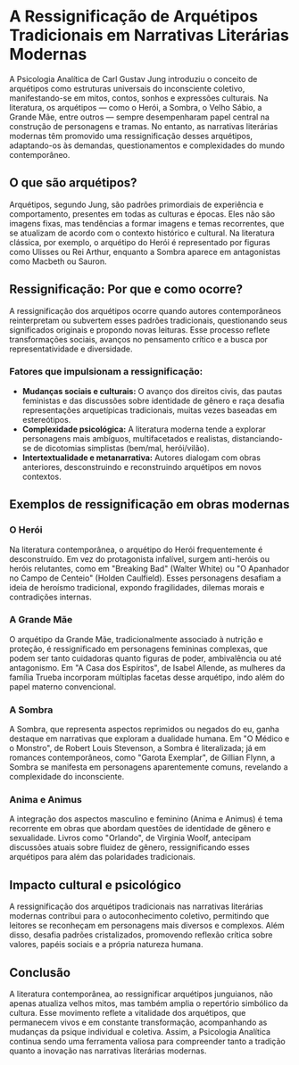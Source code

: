 # A Ressignificação de Arquétipos Tradicionais em Narrativas Literárias Modernas

A Psicologia Analítica de Carl Gustav Jung introduziu o conceito de arquétipos como estruturas universais do inconsciente coletivo, manifestando-se em mitos, contos, sonhos e expressões culturais. Na literatura, os arquétipos — como o Herói, a Sombra, o Velho Sábio, a Grande Mãe, entre outros — sempre desempenharam papel central na construção de personagens e tramas. No entanto, as narrativas literárias modernas têm promovido uma ressignificação desses arquétipos, adaptando-os às demandas, questionamentos e complexidades do mundo contemporâneo.

## O que são arquétipos?

Arquétipos, segundo Jung, são padrões primordiais de experiência e comportamento, presentes em todas as culturas e épocas. Eles não são imagens fixas, mas tendências a formar imagens e temas recorrentes, que se atualizam de acordo com o contexto histórico e cultural. Na literatura clássica, por exemplo, o arquétipo do Herói é representado por figuras como Ulisses ou Rei Arthur, enquanto a Sombra aparece em antagonistas como Macbeth ou Sauron.

## Ressignificação: Por que e como ocorre?

A ressignificação dos arquétipos ocorre quando autores contemporâneos reinterpretam ou subvertem esses padrões tradicionais, questionando seus significados originais e propondo novas leituras. Esse processo reflete transformações sociais, avanços no pensamento crítico e a busca por representatividade e diversidade.

### Fatores que impulsionam a ressignificação:

- **Mudanças sociais e culturais:** O avanço dos direitos civis, das pautas feministas e das discussões sobre identidade de gênero e raça desafia representações arquetípicas tradicionais, muitas vezes baseadas em estereótipos.
- **Complexidade psicológica:** A literatura moderna tende a explorar personagens mais ambíguos, multifacetados e realistas, distanciando-se de dicotomias simplistas (bem/mal, herói/vilão).
- **Intertextualidade e metanarrativa:** Autores dialogam com obras anteriores, desconstruindo e reconstruindo arquétipos em novos contextos.

## Exemplos de ressignificação em obras modernas

### O Herói

Na literatura contemporânea, o arquétipo do Herói frequentemente é desconstruído. Em vez do protagonista infalível, surgem anti-heróis ou heróis relutantes, como em "Breaking Bad" (Walter White) ou "O Apanhador no Campo de Centeio" (Holden Caulfield). Esses personagens desafiam a ideia de heroísmo tradicional, expondo fragilidades, dilemas morais e contradições internas.

### A Grande Mãe

O arquétipo da Grande Mãe, tradicionalmente associado à nutrição e proteção, é ressignificado em personagens femininas complexas, que podem ser tanto cuidadoras quanto figuras de poder, ambivalência ou até antagonismo. Em "A Casa dos Espíritos", de Isabel Allende, as mulheres da família Trueba incorporam múltiplas facetas desse arquétipo, indo além do papel materno convencional.

### A Sombra

A Sombra, que representa aspectos reprimidos ou negados do eu, ganha destaque em narrativas que exploram a dualidade humana. Em "O Médico e o Monstro", de Robert Louis Stevenson, a Sombra é literalizada; já em romances contemporâneos, como "Garota Exemplar", de Gillian Flynn, a Sombra se manifesta em personagens aparentemente comuns, revelando a complexidade do inconsciente.

### Anima e Animus

A integração dos aspectos masculino e feminino (Anima e Animus) é tema recorrente em obras que abordam questões de identidade de gênero e sexualidade. Livros como "Orlando", de Virginia Woolf, antecipam discussões atuais sobre fluidez de gênero, ressignificando esses arquétipos para além das polaridades tradicionais.

## Impacto cultural e psicológico

A ressignificação dos arquétipos tradicionais nas narrativas literárias modernas contribui para o autoconhecimento coletivo, permitindo que leitores se reconheçam em personagens mais diversos e complexos. Além disso, desafia padrões cristalizados, promovendo reflexão crítica sobre valores, papéis sociais e a própria natureza humana.

## Conclusão

A literatura contemporânea, ao ressignificar arquétipos junguianos, não apenas atualiza velhos mitos, mas também amplia o repertório simbólico da cultura. Esse movimento reflete a vitalidade dos arquétipos, que permanecem vivos e em constante transformação, acompanhando as mudanças da psique individual e coletiva. Assim, a Psicologia Analítica continua sendo uma ferramenta valiosa para compreender tanto a tradição quanto a inovação nas narrativas literárias modernas.